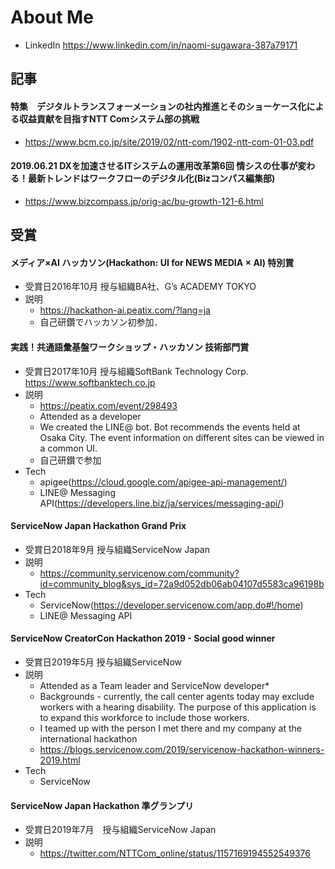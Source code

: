# About Me

* LinkedIn
https://www.linkedin.com/in/naomi-sugawara-387a79171

## 記事

#### 特集　デジタルトランスフォーメーションの社内推進とそのショーケース化による収益貢献を目指すNTT Comシステム部の挑戦 

* https://www.bcm.co.jp/site/2019/02/ntt-com/1902-ntt-com-01-03.pdf

#### 2019.06.21 DXを加速させるITシステムの運用改革第6回 情シスの仕事が変わる！最新トレンドはワークフローのデジタル化(Bizコンパス編集部)

* https://www.bizcompass.jp/orig-ac/bu-growth-121-6.html

## 受賞

#### メディア×AI ハッカソン(Hackathon: UI for NEWS MEDIA × AI) 特別賞

* 受賞日2016年10月  授与組織BA社、G’s ACADEMY TOKYO 
* 説明
  * https://hackathon-ai.peatix.com/?lang=ja
  * 自己研鑽でハッカソン初参加．

#### 実践！共通語彙基盤ワークショップ・ハッカソン 技術部門賞

* 受賞日2017年10月  授与組織SoftBank Technology Corp. https://www.softbanktech.co.jp
* 説明
  * https://peatix.com/event/298493
  *  Attended as a developer
  *  We created the LINE@ bot. Bot recommends the events held at Osaka City. The event information on different sites can be viewed in a common UI.
  * 自己研鑚で参加
* Tech
  * apigee(https://cloud.google.com/apigee-api-management/)
  * LINE@ Messaging API(https://developers.line.biz/ja/services/messaging-api/)

#### ServiceNow Japan Hackathon Grand Prix

* 受賞日2018年9月  授与組織ServiceNow Japan
* 説明
  * https://community.servicenow.com/community?id=community_blog&sys_id=72a9d052db06ab04107d5583ca96198b
* Tech
  * ServiceNow(https://developer.servicenow.com/app.do#!/home)
  * LINE@ Messaging API

#### ServiceNow CreatorCon Hackathon 2019 - Social good winner

* 受賞日2019年5月  授与組織ServiceNow
* 説明
  * Attended as a Team leader and ServiceNow developer* 
  * Backgrounds - currently, the call center agents today may exclude workers with a hearing disability. The purpose of this application is to expand this workforce to include those workers.
  * I teamed up with the person I met there and my company at the international hackathon
  * https://blogs.servicenow.com/2019/servicenow-hackathon-winners-2019.html
* Tech
  * ServiceNow

#### ServiceNow Japan Hackathon 準グランプリ

* 受賞日2019年7月　授与組織ServiceNow Japan
* 説明
  * https://twitter.com/NTTCom_online/status/1157169194552549376


